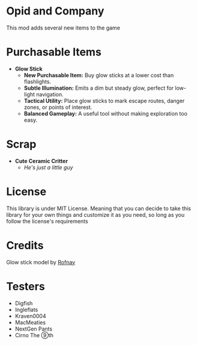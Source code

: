# Opid and Company
This mod adds several new items to the game

# Purchasable Items
- **Glow Stick**  
  - **New Purchasable Item:** Buy glow sticks at a lower cost than flashlights.  
  - **Subtle Illumination:** Emits a dim but steady glow, perfect for low-light navigation.  
  - **Tactical Utility:** Place glow sticks to mark escape routes, danger zones, or points of interest.  
  - **Balanced Gameplay:** A useful tool without making exploration too easy.  
  
# Scrap
- **Cute Ceramic Critter**
  - _He's just a little guy_


# License
This library is under MIT License. Meaning that you can decide to take this library for your own things and customize it as you need, so long as you follow the license's requirements

# Credits
Glow stick model by [Rofnay](https://sketchfab.com/Rofnay)

# Testers
- Digfish
- Ingleflats
- Kraven0004
- MacMeaties
- NextGen Pants 
- Cirno The ⑨th